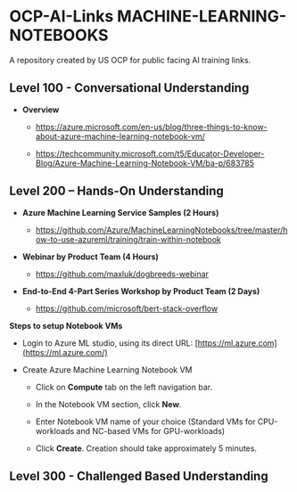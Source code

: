 OCP-AI-Links MACHINE-LEARNING-NOTEBOOKS
=======================================

A repository created by US OCP for public facing AI training links.

Level 100 - Conversational Understanding
----------------------------------------

-   **Overview**

    -   <https://azure.microsoft.com/en-us/blog/three-things-to-know-about-azure-machine-learning-notebook-vm/>

    -   <https://techcommunity.microsoft.com/t5/Educator-Developer-Blog/Azure-Machine-Learning-Notebook-VM/ba-p/683785>

Level 200 – Hands-On Understanding
----------------------------------

-   **Azure Machine Learning Service Samples (2 Hours)**

    -   <https://github.com/Azure/MachineLearningNotebooks/tree/master/how-to-use-azureml/training/train-within-notebook>

-   **Webinar by Product Team (4 Hours)**

    -   <https://github.com/maxluk/dogbreeds-webinar>

-   **End-to-End 4-Part Series Workshop by Product Team (2 Days)**

    -   <https://github.com/microsoft/bert-stack-overflow>

**Steps to setup Notebook VMs**

-   Login to Azure ML studio, using its direct URL:
    [https://ml.azure.com](https://ml.azure.com/)

-   Create Azure Machine Learning Notebook VM

    -   Click on **Compute** tab on the left navigation bar.

    -   In the Notebook VM section, click **New**.

    -   Enter Notebook VM name of your choice (Standard VMs for CPU-workloads
        and NC-based VMs for GPU-workloads)

    -   Click **Create**. Creation should take approximately 5 minutes.

Level 300 - Challenged Based Understanding
------------------------------------------
